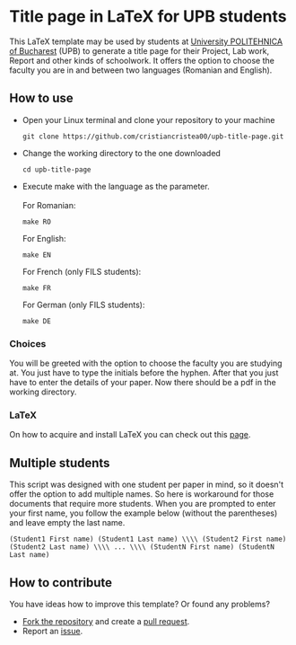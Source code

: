 # Title page in LaTeX for UPB students
This LaTeX template may be used by students at [University POLITEHNICA of Bucharest](https://upb.ro/en/) (UPB) to generate a title page for their Project, Lab work, Report and other kinds of schoolwork. It offers the option to choose the faculty you are in and between two languages (Romanian and English).

## How to use

- Open your Linux terminal and clone your repository to your machine
  ```
  git clone https://github.com/cristiancristea00/upb-title-page.git
  ```
- Change the working directory to the one downloaded
  ```
  cd upb-title-page
  ```
- Execute make with the language as the parameter. <br /> <br />
  For Romanian:
  ```
  make RO
  ```
  For English:
  ```
  make EN
  ```
  For French (only FILS students):
  ```
  make FR
  ```
  For German (only FILS students):
  ```
  make DE
  ```

### Choices
You will be greeted with the option to choose the faculty you are studying at. You just have to type the initials before the hyphen. After that you just have to enter the details of your paper. Now there should be a pdf in the working directory.

### LaTeX
On how to acquire and install LaTeX you can check out this [page](https://www.tug.org/texlive/quickinstall.html).

## Multiple students
This script was designed with one student per paper in mind, so it doesn't offer the option to add multiple names. So here is workaround for those documents that require more students. When you are prompted to enter your first name, you follow the example below (without the parentheses) and leave empty the last name.
  ```
  (Student1 First name) (Student1 Last name) \\\\ (Student2 First name) (Student2 Last name) \\\\ ... \\\\ (StudentN First name) (StudentN Last name)
  ```

## How to contribute
You have ideas how to improve this template?
Or found any problems?

- [Fork the repository](https://help.github.com/articles/fork-a-repo/) and create a [pull request](https://help.github.com/articles/creating-a-pull-request-from-a-fork/).
- Report an [issue](https://github.com/cristiancristea00/upb-title-page/issues).
